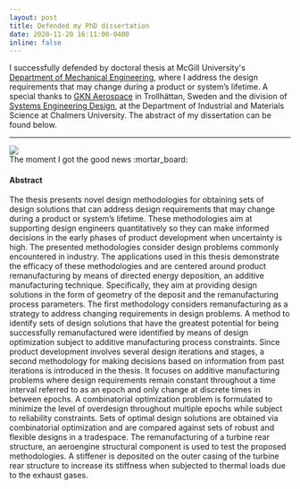 ```yaml
---
layout: post
title: Defended my PhD dissertation
date: 2020-11-20 16:11:00-0400
inline: false
---
```


I successfully defended by doctoral thesis at McGill University's [Department of Mechanical Engineering](https://www.mcgill.ca/mecheng/), where I address the design requirements that may change during a product or system’s lifetime​. A special thanks to [GKN Aerospace](https://www.gknaerospace.com/en/about-gkn-aerospace/locations/gkn-aerospace-in-europe/gkn-aerospace-in-sweden/) in Trollhättan, Sweden and the division of [Systems Engineering Design](https://www.chalmers.se/en/departments/ims/research/product-development/Pages/systems-engineering-design.aspx)​, at the Department of Industrial and Materials Science at Chalmers University. The abstract of my dissertation can be found below.

***

<div class="row mt-3">
    <div class="col-sm mt-3 mt-md-0">
        <img class="img-fluid rounded z-depth-1" src="{{ site.baseurl }}/assets/img/phd_defense.jpg">
    </div>
</div>
<div class="caption">
    The moment I got the good news :mortar_board:
</div>

#### Abstract
<div style="text-align: left">The thesis presents novel design methodologies for obtaining sets of design solutions that can address design requirements that may change during a product or system’s lifetime. These methodologies aim at supporting design engineers quantitatively so they can make informed decisions in the early phases of product development when uncertainty is high.
The presented methodologies consider design problems commonly encountered in industry. The applications used in this thesis demonstrate the efficacy of these methodologies and are centered around product remanufacturing by means of directed energy deposition, an additive manufacturing technique. Specifically, they aim at providing design solutions in the form of geometry of the deposit and the remanufacturing process parameters. 
The first methodology considers remanufacturing as a strategy to address changing requirements in design problems. A method to identify sets of design solutions that have the greatest potential for being successfully remanufactured were identified by means of design optimization subject to additive manufacturing process constraints. Since product development involves several design iterations and stages, a second methodology for making decisions based on information from past iterations is introduced in the thesis. It focuses on additive manufacturing problems where design requirements remain constant throughout a time interval referred to as an epoch and only change at discrete times in between epochs. A combinatorial optimization problem is formulated to minimize the level of overdesign throughout multiple epochs while subject to reliability constraints. Sets of optimal design solutions are obtained via combinatorial optimization and are compared against sets of robust and flexible designs in a tradespace.
The remanufacturing of a turbine rear structure, an aeroengine structural component is used to test the proposed methodologies. A stiffener is deposited on the outer casing of the turbine rear structure to increase its stiffness when subjected to thermal loads due to the exhaust gases.</div>